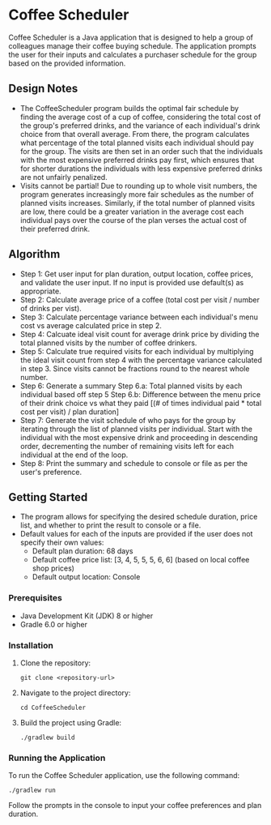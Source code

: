 # Coffee Scheduler

Coffee Scheduler is a Java application that is designed to help a group of colleagues manage their coffee buying schedule. The application prompts the user for their inputs and calculates a purchaser schedule for the group based on the provided information.

## Design Notes

- The CoffeeScheduler program builds the optimal fair schedule by finding the average cost of a cup of coffee, considering the total cost of the group's preferred drinks, and the variance of each individual's drink choice from that overall average. From there, the program calculates what percentage of the total planned visits each individual should pay for the group. The visits are then set in an order such that the individuals with the most expensive preferred drinks pay first, which ensures that for shorter durations the individuals with less expensive preferred drinks are not unfairly penalized.
- Visits cannot be partial! Due to rounding up to whole visit numbers, the program generates increasingly more fair schedules as the number of planned visits increases. Similarly, if the total number of planned visits are low, there could be a greater variation in the average cost each individual pays over the course of the plan verses the actual cost of their preferred drink. 

## Algorithm

- Step 1: Get user input for plan duration, output location, coffee prices, and validate the user input. If no input is provided use default(s) as appropriate.
- Step 2: Calculate average price of a coffee (total cost per visit  / number of drinks per vist).
- Step 3: Calculate percentage variance between each individual's menu cost vs average calculated price in step 2.
- Step 4: Calcuate ideal visit count for average drink price by dividing the total planned visits by the number of coffee drinkers.
- Step 5: Calculate true required visits for each individual by multiplying the ideal visit count from step 4 with the percentage variance calculated in step 3. Since visits cannot be fractions round to the nearest whole number.
- Step 6: Generate a summary
   Step 6.a: Total planned visits by each individual based off step 5
   Step 6.b: Difference between the menu price of their drink choice vs what they paid [(# of times individual paid * total cost per visit) / plan duration]
- Step 7: Generate the visit schedule of who pays for the group by iterating through the list of planned visits per individual. Start with the individual with the most expensive drink and proceeding in descending order, decrementing the number of remaining visits left for each individual at the end of the loop.
- Step 8: Print the summary and schedule to console or file as per the user's preference.


## Getting Started

- The program allows for specifying the desired schedule duration, price list, and whether to print the result to console or a file.
- Default values for each of the inputs are provided if the user does not specify their own values:
   - Default plan duration: 68 days
   - Default coffee price list: [3, 4, 5, 5, 5, 6, 6] (based on local coffee shop prices)
   - Default output location: Console

### Prerequisites

- Java Development Kit (JDK) 8 or higher
- Gradle 6.0 or higher

### Installation

1. Clone the repository:
   ```
   git clone <repository-url>
   ```

2. Navigate to the project directory:
   ```
   cd CoffeeScheduler
   ```

3. Build the project using Gradle:
   ```
   ./gradlew build
   ```

### Running the Application

To run the Coffee Scheduler application, use the following command:
```
./gradlew run
```

Follow the prompts in the console to input your coffee preferences and plan duration.

